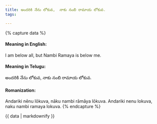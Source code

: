 ```yaml
---
title: అందరికి నేను లోకువ,  నాకు నంబి రామాయ లోకువ.
tags:

---
```


{% capture data %}
#### Meaning in English:
I am below all, but Nambi Ramaya is below me.

#### Meaning in Telugu:
అందరికి నేను లోకువ,  నాకు నంబి రామాయ లోకువ.

#### Romanization:
Andariki nēnu lōkuva,  nāku nambi rāmāya lōkuva.
Andariki nenu lokuva,  naku nambi ramaya lokuva.
{% endcapture %}

{{ data | markdownify }}

